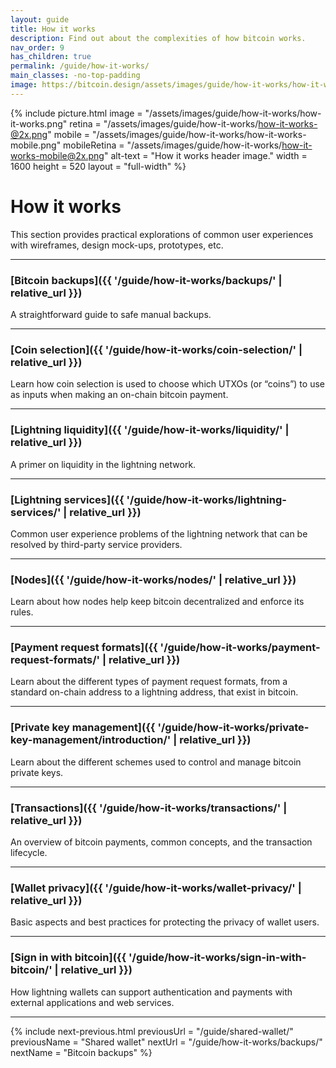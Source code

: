 ```yaml
---
layout: guide
title: How it works
description: Find out about the complexities of how bitcoin works.
nav_order: 9
has_children: true
permalink: /guide/how-it-works/
main_classes: -no-top-padding
image: https://bitcoin.design/assets/images/guide/how-it-works/how-it-works-preview.png
---
```


{% include picture.html
   image = "/assets/images/guide/how-it-works/how-it-works.png"
   retina = "/assets/images/guide/how-it-works/how-it-works-@2x.png"
   mobile = "/assets/images/guide/how-it-works/how-it-works-mobile.png"
   mobileRetina = "/assets/images/guide/how-it-works/how-it-works-mobile@2x.png"
   alt-text = "How it works header image."
   width = 1600
   height = 520
   layout = "full-width"
%}

# How it works

This section provides practical explorations of common user experiences with wireframes, design mock-ups, prototypes, etc.

---

### [Bitcoin backups]({{ '/guide/how-it-works/backups/' | relative_url }})

A straightforward guide to safe manual backups.

---

### [Coin selection]({{ '/guide/how-it-works/coin-selection/' | relative_url }})

Learn how coin selection is used to choose which UTXOs (or “coins”) to use as inputs when making an on-chain bitcoin payment.

---

### [Lightning liquidity]({{ '/guide/how-it-works/liquidity/' | relative_url }})

A primer on liquidity in the lightning network.

---

### [Lightning services]({{ '/guide/how-it-works/lightning-services/' | relative_url }})

Common user experience problems of the lightning network that can be resolved by third-party service providers.

---

### [Nodes]({{ '/guide/how-it-works/nodes/' | relative_url }})

Learn about how nodes help keep bitcoin decentralized and enforce its rules.

---

### [Payment request formats]({{ '/guide/how-it-works/payment-request-formats/' | relative_url }})

Learn about the different types of payment request formats, from a standard on-chain address to a lightning address, that exist in bitcoin.

---

### [Private key management]({{ '/guide/how-it-works/private-key-management/introduction/' | relative_url }})

Learn about the different schemes used to control and manage bitcoin private keys.

---

### [Transactions]({{ '/guide/how-it-works/transactions/' | relative_url }})

An overview of bitcoin payments, common concepts, and the transaction lifecycle.

---

### [Wallet privacy]({{ '/guide/how-it-works/wallet-privacy/' | relative_url }})

Basic aspects and best practices for protecting the privacy of wallet users.

---

### [Sign in with bitcoin]({{ '/guide/how-it-works/sign-in-with-bitcoin/' | relative_url }})

How lightning wallets can support authentication and payments with external applications and web services.

---

{% include next-previous.html
   previousUrl = "/guide/shared-wallet/"
   previousName = "Shared wallet"
   nextUrl = "/guide/how-it-works/backups/"
   nextName = "Bitcoin backups"
%}
